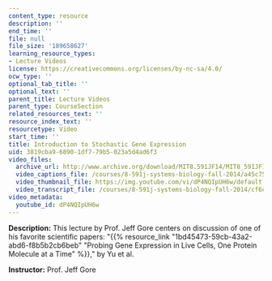 ```yaml
---
content_type: resource
description: ''
end_time: ''
file: null
file_size: '189658627'
learning_resource_types:
- Lecture Videos
license: https://creativecommons.org/licenses/by-nc-sa/4.0/
ocw_type: ''
optional_tab_title: ''
optional_text: ''
parent_title: Lecture Videos
parent_type: CourseSection
related_resources_text: ''
resource_index_text: ''
resourcetype: Video
start_time: ''
title: Introduction to Stochastic Gene Expression
uid: 3819cba9-6890-1df7-79b5-023a5d4ad6f3
video_files:
  archive_url: http://www.archive.org/download/MIT8.591JF14/MIT8_591JF14_lec08_300k.mp4
  video_captions_file: /courses/8-591j-systems-biology-fall-2014/a45c75ced2d551eead5016180f792c77_dP4NQIpUH6w.vtt
  video_thumbnail_file: https://img.youtube.com/vi/dP4NQIpUH6w/default.jpg
  video_transcript_file: /courses/8-591j-systems-biology-fall-2014/cf6ce8d298504155dae9e9ade8428f5b_dP4NQIpUH6w.pdf
video_metadata:
  youtube_id: dP4NQIpUH6w
---
```


**Description:** This lecture by Prof. Jeff Gore centers on discussion of one of his favorite scientific papers: "{{% resource_link "1bd45473-59cb-43a2-abd6-f8b5b2cb6beb" "Probing Gene Expression in Live Cells, One Protein Molecule at a Time" %}}," by Yu et al.

**Instructor:** Prof. Jeff Gore

